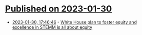 # [Published on 2023-01-30](index.md)

* [2023-01-30, 17:46:46](https://news.ycombinator.com/item?id=34583526) - [White House plan to foster equity and excellence in STEMM is all about equity](https://whyevolutionistrue.com/2023/01/30/white-house-plan-to-foster-equity-and-excellence-in-stemm-is-all-about-equity-not-excellence/)

